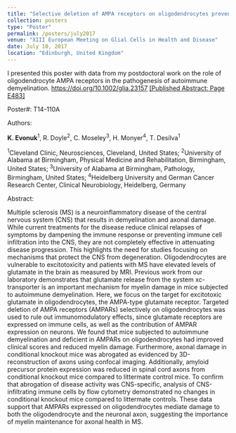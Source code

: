 ```yaml
---
title: "Selective deletion of AMPA receptors on oligodendrocytes prevents axonal injury in autoimmune demyelination."
collection: posters
type: "Poster"
permalink: /posters/july2017
venue: "XIII European Meeting on Glial Cells in Health and Disease"
date: July 10, 2017
location: "Edinburgh, United Kingdom"
---
```


I presented this poster with data from my postdoctoral work on the role of oligodendrocyte AMPA receptors in the pathogenesis of autoimmune demyelination.  <a href="https://doi.org/10.1002/glia.23157" target="_blank">https://doi.org/10.1002/glia.23157</a> <a href="https://doi.org/10.1002/glia.23157" target="_blank">[Published Abstract: Page E483]</a>


Poster#: T14-110A


Authors: 

**K. Evonuk**<sup>1</sup>, R. Doyle<sup>2</sup>, C. Moseley<sup>3</sup>, H. Monyer<sup>4</sup>, T. Desilva<sup>1</sup>

<sup>1</sup>Cleveland Clinic, Neurosciences, Cleveland, United States; <sup>2</sup>University of Alabama at Birmingham, Physical Medicine and Rehabilitation, Birmingham, United States; <sup>3</sup>University of Alabama at Birmingham, Pathology, Birmingham, United States; <sup>4</sup>Heidelberg University and German Cancer Research Center, Clinical Neurobiology, Heidelberg, Germany


Abstract:

Multiple sclerosis (MS) is a neuroinflammatory disease of the central nervous system (CNS) that results in demyelination  and  axonal  damage.  While  current  treatments  for  the  disease  reduce  clinical  relapses  of  symptoms by dampening the immune response or preventing immune cell infiltration into the CNS, they are not completely effective in attenuating disease progression. This highlights the need for studies focusing on mechanisms that protect the CNS from degeneration. Oligodendrocytes are vulnerable to excitotoxicity and patients with MS have elevated levels of glutamate in the brain as measured by MRI. Previous work from our laboratory demonstrates that glutamate release from the system xc- transporter is an important mechanism for  myelin  damage  in  mice  subjected  to  autoimmune  demyelination.  Here,  we  focus  on  the  target  for  excitotoxic glutamate in oligodendrocytes, the AMPA-type glutamate receptor. Targeted deletion of AMPA receptors (AMPARs) selectively on oligodendrocytes was used to rule out immunomodulatory effects, since glutamate receptors are expressed on immune cells, as well as the contribution of AMPAR expression on neurons.  We  found  that  mice  subjected  to  autoimmune  demyelination  and  deficient  in  AMPARs  on  oligodendrocytes had improved clinical scores and reduced myelin damage. Furthermore, axonal damage in conditional  knockout  mice  was  abrogated  as  evidenced  by  3D-reconstruction  of  axons  using  confocal  imaging.  Additionally,  amyloid  precursor  protein  expression  was  reduced  in  spinal  cord  axons  from  conditional knockout mice compared to littermate control mice. To confirm that abrogation of disease activity was CNS-specific, analysis of CNS-infiltrating immune cells by flow cytometry demonstrated no changes in conditional knockout mice compared to littermate controls. These data support that AMPARs expressed on oligodendrocytes  mediate  damage  to  both  the  oligodendrocyte  and  the  neuronal  axon,  suggesting  the  importance of myelin maintenance for axonal health in MS.